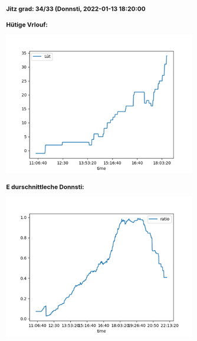 ### Jitz grad: 34/33 (Donnsti, 2022-01-13 18:20:00

### Hütige Vrlouf:
![Graph](Today.png)

### E durschnittleche Donnsti:
![Graph](Donnsti.png)